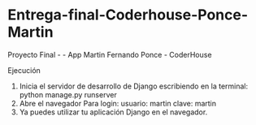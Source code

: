 # Entrega-final-Coderhouse-Ponce-Martin

Proyecto Final -  - App Martin Fernando Ponce - CoderHouse

Ejecución
1.	Inicia el servidor de desarrollo de Django escribiendo en la terminal:
python manage.py runserver
2.	Abre el navegador
Para login:
usuario: martin
clave: martin
3.	Ya puedes utilizar tu aplicación Django en el navegador.
